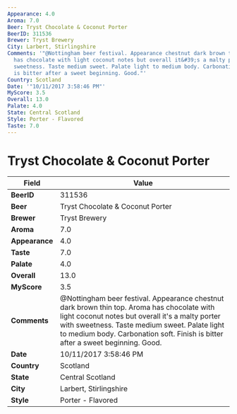 ```yaml
---
Appearance: 4.0
Aroma: 7.0
Beer: Tryst Chocolate & Coconut Porter
BeerID: 311536
Brewer: Tryst Brewery
City: Larbert, Stirlingshire
Comments: '"@Nottingham beer festival. Appearance chestnut dark brown thin top. Aroma
  has chocolate with light coconut notes but overall it&#39;s a malty porter with
  sweetness. Taste medium sweet. Palate light to medium body. Carbonation soft. Finish
  is bitter after a sweet beginning. Good."'
Country: Scotland
Date: '"10/11/2017 3:58:46 PM"'
MyScore: 3.5
Overall: 13.0
Palate: 4.0
State: Central Scotland
Style: Porter - Flavored
Taste: 7.0
---
```


# Tryst Chocolate & Coconut Porter

| Field         | Value |
|---------------|-------|
| **BeerID** | 311536 |
| **Beer** | Tryst Chocolate & Coconut Porter |
| **Brewer** | Tryst Brewery |
| **Aroma** | 7.0 |
| **Appearance** | 4.0 |
| **Taste** | 7.0 |
| **Palate** | 4.0 |
| **Overall** | 13.0 |
| **MyScore** | 3.5 |
| **Comments** | @Nottingham beer festival. Appearance chestnut dark brown thin top. Aroma has chocolate with light coconut notes but overall it&#39;s a malty porter with sweetness. Taste medium sweet. Palate light to medium body. Carbonation soft. Finish is bitter after a sweet beginning. Good. |
| **Date** | 10/11/2017 3:58:46 PM |
| **Country** | Scotland |
| **State** | Central Scotland |
| **City** | Larbert, Stirlingshire |
| **Style** | Porter - Flavored |

